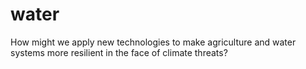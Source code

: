 # water
How might we apply new technologies to make agriculture and water systems more resilient in the face of climate threats? 
